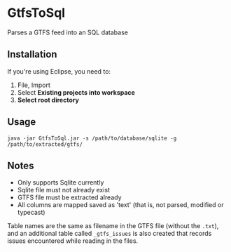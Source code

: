 GtfsToSql
=========
Parses a GTFS feed into an SQL database

Installation
------------
If you're using Eclipse, you need to:

1. File, Import
2. Select **Existing projects into workspace**
3. **Select root directory**

Usage
-----
`java -jar GtfsToSql.jar -s /path/to/database/sqlite -g /path/to/extracted/gtfs/`

Notes
-----
* Only supports Sqlite currently
* Sqlite file must not already exist
* GTFS file must be extracted already
* All columns are mapped saved as 'text' (that is, not parsed, modified or typecast)

Table names are the same as filename in the GTFS file (without the `.txt`), and an additional table called `_gtfs_issues` is also created that records issues encountered while reading in the files.
